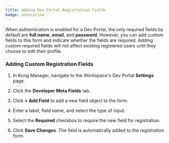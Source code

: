 ```yaml
---
title: Adding Dev Portal Registration Fields
badge: enterprise
---
```


When authentication is enabled for a Dev Portal, the only required
fields by default are **full name**, **email**, and **password**. However, you
can add custom fields to this form and indicate whether the fields are
required. Adding custom required fields will not affect existing registered
users until they choose to edit their profile.

### Adding Custom Registration Fields

1. In Kong Manager, navigate to the Workspace's Dev Portal **Settings** page.

2. Click the **Developer Meta Fields** tab.

3. Click **+ Add Field** to add a new field object to the form.

4. Enter a label, field name, and select the type of input.

5. Select the **Required** checkbox to require the new field for registration.

6. Click **Save Changes**. The field is automatically added to the registration form.
